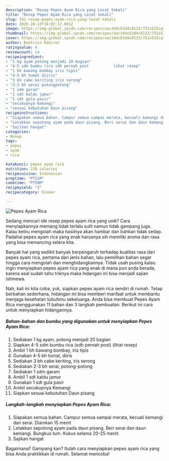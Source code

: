 ```yaml
---
description: "Resep Pepes Ayam Rica yang Lezat Sekali"
title: "Resep Pepes Ayam Rica yang Lezat Sekali"
slug: 541-resep-pepes-ayam-rica-yang-lezat-sekali
date: 2020-10-13T18:02:17.091Z
image: https://img-global.cpcdn.com/recipes/aac34dc63d4c8133/751x532cq70/pepes-ayam-rica-foto-resep-utama.jpg
thumbnail: https://img-global.cpcdn.com/recipes/aac34dc63d4c8133/751x532cq70/pepes-ayam-rica-foto-resep-utama.jpg
cover: https://img-global.cpcdn.com/recipes/aac34dc63d4c8133/751x532cq70/pepes-ayam-rica-foto-resep-utama.jpg
author: Beatrice Ramirez
ratingvalue: 4
reviewcount: 14
recipeingredient:
- "1 kg ayam potong menjadi 20 bagian"
- "4-5 sdm bumbu rica sdh pernah post           lihat resep"
- "1 bh bawang bombay iris tipis"
- "4-5 bh tomat diiris"
- "3 bh cabe keriting iris serong"
- "2-3 bh serai potongpotong"
- "1 sdm garam"
- "1 sdt kaldu jamur"
- "1 sdt gula pasir"
- "secukupnya Kemangi"
- "sesuai kebutuhan Daun pisang"
recipeinstructions:
- "Siapakan semua bahan. Campur semua sampai merata, kecuali kemangi dan serai. Diamkan 15 menit"
- "Letakkan sepotong ayam pada daun pisang. Beri serai dan daun kemangi. Bungkus tum. Kukus selama 20-25 menit."
- "Sajikan hangat"
categories:
- Resep
tags:
- pepes
- ayam
- rica

katakunci: pepes ayam rica 
nutrition: 230 calories
recipecuisine: Indonesian
preptime: "PT31M"
cooktime: "PT59M"
recipeyield: "2"
recipecategory: Dinner

---
```



![Pepes Ayam Rica](https://img-global.cpcdn.com/recipes/aac34dc63d4c8133/751x532cq70/pepes-ayam-rica-foto-resep-utama.jpg)

Sedang mencari ide resep pepes ayam rica yang unik? Cara menyiapkannya memang tidak terlalu sulit namun tidak gampang juga. Kalau keliru mengolah maka hasilnya akan hambar dan bahkan tidak sedap. Padahal pepes ayam rica yang enak harusnya sih memiliki aroma dan rasa yang bisa memancing selera kita.



Banyak hal yang sedikit banyak berpengaruh terhadap kualitas rasa dari pepes ayam rica, pertama dari jenis bahan, lalu pemilihan bahan segar hingga cara mengolah dan menghidangkannya. Tidak usah pusing kalau ingin menyiapkan pepes ayam rica yang enak di mana pun anda berada, karena asal sudah tahu triknya maka hidangan ini bisa menjadi sajian istimewa.


Nah, kali ini kita coba, yuk, siapkan pepes ayam rica sendiri di rumah. Tetap berbahan sederhana, hidangan ini bisa memberi manfaat untuk membantu menjaga kesehatan tubuhmu sekeluarga. Anda bisa membuat Pepes Ayam Rica menggunakan 11 bahan dan 3 langkah pembuatan. Berikut ini cara untuk menyiapkan hidangannya.

<!--inarticleads1-->

##### Bahan-bahan dan bumbu yang digunakan untuk menyiapkan Pepes Ayam Rica:

1. Sediakan 1 kg ayam, potong menjadi 20 bagian
1. Siapkan 4-5 sdm bumbu rica (sdh pernah post)           (lihat resep)
1. Ambil 1 bh bawang bombay, iris tipis
1. Gunakan 4-5 bh tomat, diiris
1. Sediakan 3 bh cabe keriting, iris serong
1. Sediakan 2-3 bh serai, potong-potong
1. Sediakan 1 sdm garam
1. Ambil 1 sdt kaldu jamur
1. Gunakan 1 sdt gula pasir
1. Ambil secukupnya Kemangi
1. Siapkan sesuai kebutuhan Daun pisang




<!--inarticleads2-->

##### Langkah-langkah menyiapkan Pepes Ayam Rica:

1. Siapakan semua bahan. Campur semua sampai merata, kecuali kemangi dan serai. Diamkan 15 menit
1. Letakkan sepotong ayam pada daun pisang. Beri serai dan daun kemangi. Bungkus tum. Kukus selama 20-25 menit.
1. Sajikan hangat




Bagaimana? Gampang kan? Itulah cara menyiapkan pepes ayam rica yang bisa Anda praktikkan di rumah. Selamat mencoba!
